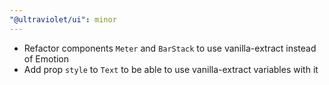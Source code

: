 ```yaml
---
"@ultraviolet/ui": minor
---
```


- Refactor components `Meter` and `BarStack` to use vanilla-extract instead of Emotion
- Add prop `style` to `Text` to be able to use vanilla-extract variables with it
